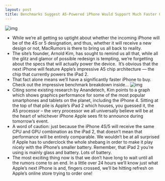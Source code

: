 ```yaml
---
layout: post
title: Benchmarks Suggest A5-Powered iPhone Would Support Much Faster Graphics
---
```

![img](http://media.idownloadblog.com/wp-content/uploads/2011/04/A5-Processor-e1303416422513.png)
* While we’re all getting so uptight about whether the incoming iPhone will be of the 4S or 5 designation, and thus, whether it will receive a new design or not, MacRumors is there to bring us all back to reality.
* The site’s founder, Arnold Kim, has sought to remind us all that, while all the glitz and glamor of possible redesign is tempting, we’re forgetting about the specs that will actually power the device.  lt’s obvious that the next iPhone will feature Apple’s impressive A5 chip architecture — the chip that currently powers the iPad 2.
* That fact alone means we’ll have a significantly faster iPhone to buy. Check out the impressive benchmark breakdown inside…
![img](http://media.idownloadblog.com/wp-content/uploads/2011/10/a5bench.png)
* Citing some existing research by Anandetech, Kim points to a graph which shows graphics performance for some of the most popular smartphones and tablets on the planet, including the iPhone 4. Sitting at the top of that pile is Apple’s iPad 2 which houses, you guessed it, the A5 processor – the very processor we all universally believe will be at the heart of whichever iPhone Apple sees fit to announce during tomorrow’s event.
* A word of caution: just because the iPhone 4S/5 will receive the same CPU and GPU combination as the iPad 2, that doesn’t mean that performance will be entirely comparable. We wouldn’t be at all surprised if Apple has to underclock the whole shebang in order to make it play nicely with the iPhone’s smaller battery. Remember, that iPad 2 you’re using is mainly glass and battery. Lots of battery.
* The most exciting thing now is that we don’t have long to wait until all the rumors come to an end. In a little over 24 hours we’ll know just what Apple’s next iPhone is and, fingers crossed, we’ll be hitting refresh on Apple’s online store trying to order one!

